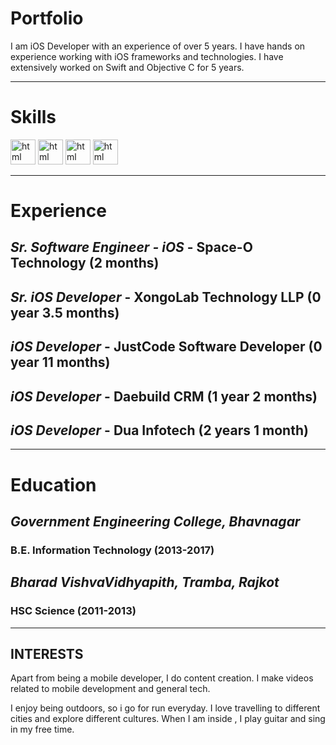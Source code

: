 # Portfolio

I am iOS Developer with an experience of over 5 years. I have hands on experience working with iOS frameworks and technologies. I have extensively worked on Swift and Objective C for 5 years.

---

# Skills

<p align='left'>
    <img src='https://img.icons8.com/color/344/swift.png' alt="html" width="40" height="40">
    <img src='https://img.icons8.com/color/344/swiftui.png' alt="html" width="40" height="40">
     <img src='https://img.icons8.com/external-tal-revivo-bold-tal-revivo/344/external-apple-inc-logotype-of-an-american-multinational-technology-company-logo-bold-tal-revivo.png' alt="html" width="40" height="40">
  <img src='https://img.icons8.com/color/344/python--v1.png' alt="html" width="40" height="40">
</p>

---

# Experience
## *Sr. Software Engineer - iOS* - Space-O Technology (2 months)

## *Sr. iOS Developer* - XongoLab Technology LLP (0 year 3.5 months)

## *iOS Developer* - JustCode Software Developer (0 year 11 months)

## *iOS Developer* - Daebuild CRM (1 year 2 months)

## *iOS Developer* - Dua Infotech (2 years 1 month)




---

# Education

## *Government Engineering College, Bhavnagar*
### B.E. Information Technology (2013-2017)

## *Bharad VishvaVidhyapith, Tramba, Rajkot*
### HSC Science (2011-2013)

---

## INTERESTS
Apart from being a mobile developer, I do content creation. I make videos related to mobile development and general tech.

I enjoy being outdoors, so i go for run everyday. I love travelling to different cities and explore different cultures. When I am inside , I play guitar and sing in my free time.
